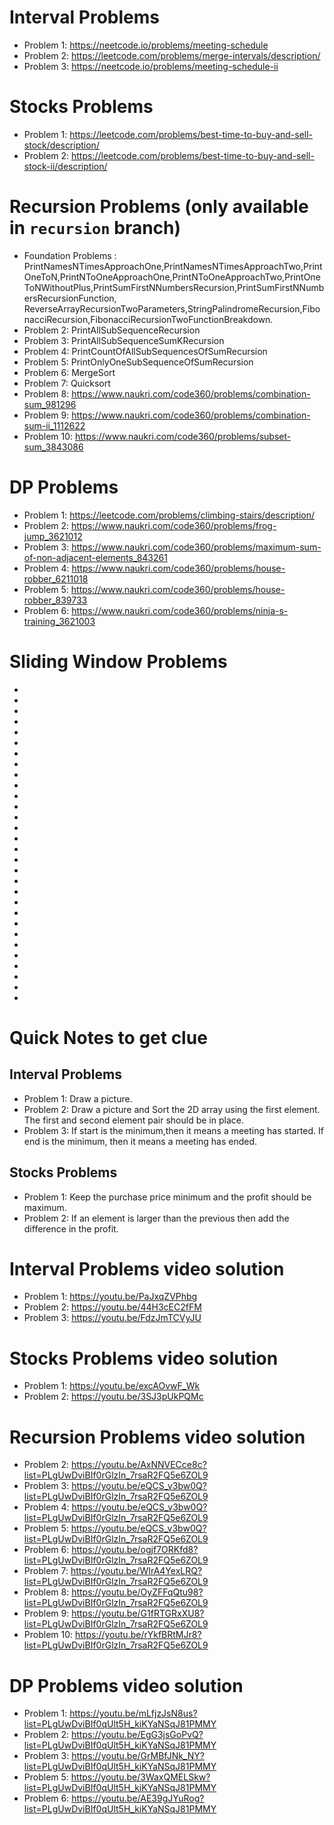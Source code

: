 # Interval Problems
- Problem 1: https://neetcode.io/problems/meeting-schedule
- Problem 2: https://leetcode.com/problems/merge-intervals/description/
- Problem 3: https://neetcode.io/problems/meeting-schedule-ii
# Stocks Problems
- Problem 1: https://leetcode.com/problems/best-time-to-buy-and-sell-stock/description/
- Problem 2: https://leetcode.com/problems/best-time-to-buy-and-sell-stock-ii/description/
# Recursion Problems (only available in `recursion` branch)
- Foundation Problems : PrintNamesNTimesApproachOne,PrintNamesNTimesApproachTwo,PrintOneToN,PrintNToOneApproachOne,PrintNToOneApproachTwo,PrintOneToNWithoutPlus,PrintSumFirstNNumbersRecursion,PrintSumFirstNNumbersRecursionFunction, ReverseArrayRecursionTwoParameters,StringPalindromeRecursion,FibonacciRecursion,FibonacciRecursionTwoFunctionBreakdown.
- Problem 2: PrintAllSubSequenceRecursion
- Problem 3: PrintAllSubSequenceSumKRecursion
- Problem 4: PrintCountOfAllSubSequencesOfSumRecursion
- Problem 5: PrintOnlyOneSubSequenceOfSumRecursion
- Problem 6: MergeSort
- Problem 7: Quicksort
- Problem 8: https://www.naukri.com/code360/problems/combination-sum_981296
- Problem 9: https://www.naukri.com/code360/problems/combination-sum-ii_1112622
- Problem 10: https://www.naukri.com/code360/problems/subset-sum_3843086
# DP Problems
- Problem 1: https://leetcode.com/problems/climbing-stairs/description/
- Problem 2: https://www.naukri.com/code360/problems/frog-jump_3621012
- Problem 3: https://www.naukri.com/code360/problems/maximum-sum-of-non-adjacent-elements_843261
- Problem 4: https://www.naukri.com/code360/problems/house-robber_6211018
- Problem 5: https://www.naukri.com/code360/problems/house-robber_839733
- Problem 6: https://www.naukri.com/code360/problems/ninja-s-training_3621003
# Sliding Window Problems
-
-
-
-
-
-
-
-
-
-
-
-
-
-
-
-
-
-
-
-
-
-
-
-
-
-
-
-
-
-
# Quick Notes to get clue
## Interval Problems
- Problem 1: Draw a picture.
- Problem 2: Draw a picture and Sort the 2D array using the first element. The first and second element pair should be in place.
- Problem 3: If start is the minimum,then it means a meeting has started. If end is the minimum, then it means a meeting has ended.
## Stocks Problems
- Problem 1: Keep the purchase price minimum and the profit should be maximum.
- Problem 2: If an element is larger than the previous then add the difference in the profit.
# Interval Problems video solution
- Problem 1: https://youtu.be/PaJxqZVPhbg
- Problem 2: https://youtu.be/44H3cEC2fFM
- Problem 3: https://youtu.be/FdzJmTCVyJU
# Stocks Problems video solution
- Problem 1: https://youtu.be/excAOvwF_Wk
- Problem 2: https://youtu.be/3SJ3pUkPQMc
# Recursion Problems video solution
- Problem 2: https://youtu.be/AxNNVECce8c?list=PLgUwDviBIf0rGlzIn_7rsaR2FQ5e6ZOL9
- Problem 3: https://youtu.be/eQCS_v3bw0Q?list=PLgUwDviBIf0rGlzIn_7rsaR2FQ5e6ZOL9
- Problem 4: https://youtu.be/eQCS_v3bw0Q?list=PLgUwDviBIf0rGlzIn_7rsaR2FQ5e6ZOL9
- Problem 5: https://youtu.be/eQCS_v3bw0Q?list=PLgUwDviBIf0rGlzIn_7rsaR2FQ5e6ZOL9
- Problem 6: https://youtu.be/ogjf7ORKfd8?list=PLgUwDviBIf0rGlzIn_7rsaR2FQ5e6ZOL9
- Problem 7: https://youtu.be/WIrA4YexLRQ?list=PLgUwDviBIf0rGlzIn_7rsaR2FQ5e6ZOL9
- Problem 8: https://youtu.be/OyZFFqQtu98?list=PLgUwDviBIf0rGlzIn_7rsaR2FQ5e6ZOL9
- Problem 9: https://youtu.be/G1fRTGRxXU8?list=PLgUwDviBIf0rGlzIn_7rsaR2FQ5e6ZOL9
- Problem 10: https://youtu.be/rYkfBRtMJr8?list=PLgUwDviBIf0rGlzIn_7rsaR2FQ5e6ZOL9
# DP Problems video solution
- Problem 1: https://youtu.be/mLfjzJsN8us?list=PLgUwDviBIf0qUlt5H_kiKYaNSqJ81PMMY
- Problem 2: https://youtu.be/EgG3jsGoPvQ?list=PLgUwDviBIf0qUlt5H_kiKYaNSqJ81PMMY
- Problem 3: https://youtu.be/GrMBfJNk_NY?list=PLgUwDviBIf0qUlt5H_kiKYaNSqJ81PMMY
- Problem 5: https://youtu.be/3WaxQMELSkw?list=PLgUwDviBIf0qUlt5H_kiKYaNSqJ81PMMY
- Problem 6: https://youtu.be/AE39gJYuRog?list=PLgUwDviBIf0qUlt5H_kiKYaNSqJ81PMMY
